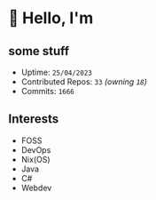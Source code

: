 # 👋 Hello, I'm 

## some stuff

- Uptime: `25/04/2023`
- Contributed Repos: `33` *(owning `18`)*
- Commits: `1666`

## Interests

- FOSS
- DevOps
- Nix(OS)
- Java
- C#
- Webdev
